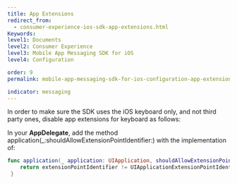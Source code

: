 ```yaml
---
title: App Extensions
redirect_from:
  - consumer-experience-ios-sdk-app-extensions.html
Keywords:
level1: Documents
level2: Consumer Experience
level3: Mobile App Messaging SDK for iOS
level4: Configuration

order: 9
permalink: mobile-app-messaging-sdk-for-ios-configuration-app-extensions.html

indicator: messaging
---
```

In order to make sure the SDK uses the iOS keyboard only, and not third party ones, disable app extensions for keyboard as follows:

In your **AppDelegate**, add the method application(_:shouldAllowExtensionPointIdentifier:)
 with the implementation of:

```swift
func application(_ application: UIApplication, shouldAllowExtensionPointIdentifier extensionPointIdentifier: UIApplicationExtensionPointIdentifier) -> Bool {
    return extensionPointIdentifier != UIApplicationExtensionPointIdentifier.keyboard
 }
```